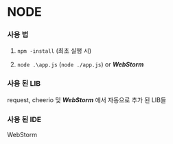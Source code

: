 # NODE

### 사용 법
1. `npm -install` (최초 실행 시)

2. `node .\app.js` (`node ./app.js`) or ***WebStorm***

### 사용 된 LIB
request, cheerio 및 ***WebStorm*** 에서 자동으로 추가 된 LIB들

### 사용 된 IDE
WebStorm
